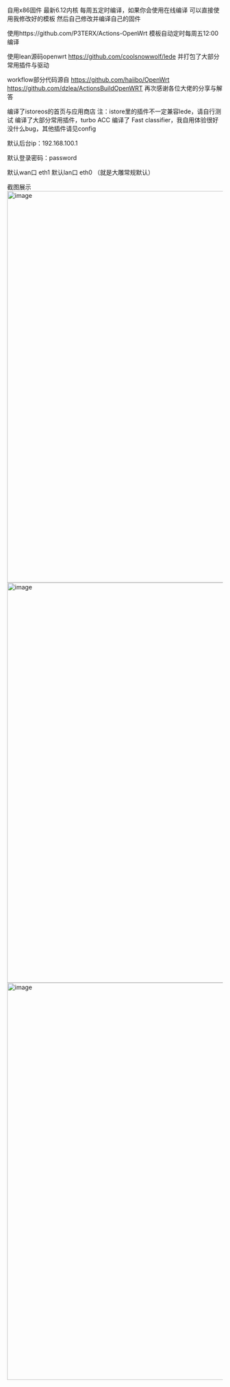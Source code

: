 自用x86固件 最新6.12内核 每周五定时编译，如果你会使用在线编译 可以直接使用我修改好的模板 然后自己修改并编译自己的固件

使用https://github.com/P3TERX/Actions-OpenWrt 模板自动定时每周五12:00编译

使用lean源码openwrt https://github.com/coolsnowwolf/lede 并打包了大部分常用插件与驱动

workflow部分代码源自
https://github.com/haiibo/OpenWrt
https://github.com/dzlea/ActionsBuildOpenWRT
再次感谢各位大佬的分享与解答

编译了istoreos的首页与应用商店 注：istore里的插件不一定兼容lede，请自行测试
编译了大部分常用插件，turbo ACC 编译了 Fast classifier，我自用体验很好 没什么bug，其他插件请见config

默认后台ip：192.168.100.1

默认登录密码：password

默认wan口 eth1 默认lan口 eth0 （就是大雕常规默认）

截图展示
<img width="1237" height="912" alt="image" src="https://github.com/user-attachments/assets/3e46e81a-fd68-4d49-b736-9306d38d8388" />
<img width="1235" height="932" alt="image" src="https://github.com/user-attachments/assets/f3d7657f-c4f1-48be-bbba-3573d2838b86" />
<img width="1486" height="925" alt="image" src="https://github.com/user-attachments/assets/af5f3c14-f1f5-42d6-b88f-6358d42d7e18" />
